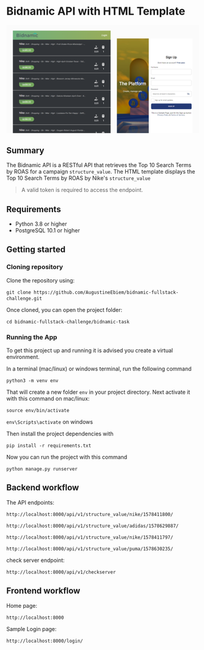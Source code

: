 # Bidnamic API with HTML Template

<img src="preview.png" alt="drawing"/>

## Summary
The Bidnamic API is a RESTful API that retrieves the Top 10 Search Terms by ROAS for a campaign `structure_value`. The HTML template displays the Top 10 Search Terms by ROAS by Nike's `structure_value`
> A valid token is required to access the endpoint.

## Requirements
* Python 3.8 or higher
* PostgreSQL 10.1 or higher

## Getting started


### Cloning repository

Clone the repository using:

```
git clone https://github.com/AugustineEbiem/bidnamic-fullstack-challenge.git
```

Once cloned, you can open the project folder:

``` 
cd bidnamic-fullstack-challenge/bidnamic-task
```


### Running the App

To get this project up and running it is advised you create a virtual environment.

In a terminal (mac/linux) or windows terminal, run the following command

```
python3 -m venv env
```

That will create a new folder `env` in your project directory. Next activate it with this command on mac/linux:

```
source env/bin/activate
```
`env\Scripts\activate` on windows

Then install the project dependencies with

```
pip install -r requirements.txt
```

Now you can run the project with this command

```
python manage.py runserver
```

## Backend workflow

The API endpoints:
```
http://localhost:8000/api/v1/structure_value/nike/1578411800/
```
```
http://localhost:8000/api/v1/structure_value/adidas/1578629887/
```
```
http://localhost:8000/api/v1/structure_value/nike/1578411797/
```
```
http://localhost:8000/api/v1/structure_value/puma/1578630235/
```
check server endpoint:
```
http://localhost:8000/api/v1/checkserver
```
## Frontend workflow
Home page:
```
http://localhost:8000
```
Sample Login page:
```
http://localhost:8000/login/
```
